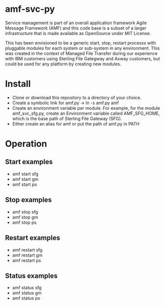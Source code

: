 # amf-svc-py

Service management is part of an overall application framework Agile Message Framework (AMF) and this code base is a subset of a larger infrastructure that is made available as OpenSource under MIT License.  

This has been envisioned to be a generic start, stop, restart processs with pluggable modules for each system or sub-system in any environment.   This was created in the context of Managed File Transfer during our experience with IBM customers using Sterling File Gategway and Axway customers, but could be used for any platform by creating new modules.

# Install

* Clone  or download this repository to a directory of your choice.
* Create a symbolic link for amf.py -> ln -s amf.py amf
* Create an environment variable per module. For example, for the module amf_svc_sfg.py, create an Environment variable called AMF_SFG_HOME, which is the base path of Sterling File Gateway (SFG).
* Either create an alias for amf or put the path of amf.py in PATH

# Operation

## Start examples
* amf start sfg
* amf start gm
* amf start ps

## Stop examples
* amf stop sfg
* amf stop gm
* amf stop ps

## Restart examples
* amf restart sfg
* amf restart gm
* amf restart ps

## Status examples
* amf status sfg
* amf status gm
* amf status ps

